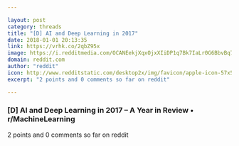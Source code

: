 ```yaml
---

layout: post
category: threads
title: "[D] AI and Deep Learning in 2017"
date: 2018-01-01 20:13:35
link: https://vrhk.co/2qbZ95x
image: https://i.redditmedia.com/OCANEekjXqxOjxXIiDP1q7Bk7IaLr0G6BbvBq7ieaPw.jpg?w=320&s=6256658c4ee5428b6dd0667c12f8f0f8
domain: reddit.com
author: "reddit"
icon: http://www.redditstatic.com/desktop2x/img/favicon/apple-icon-57x57.png
excerpt: "2 points and 0 comments so far on reddit"

---
```


### [D] AI and Deep Learning in 2017 – A Year in Review • r/MachineLearning

2 points and 0 comments so far on reddit